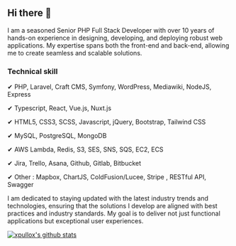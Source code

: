 ## Hi there 👋

I am a seasoned Senior PHP Full Stack Developer with over 10 years of hands-on experience in designing, developing, and deploying robust web applications. 
My expertise spans both the front-end and back-end, allowing me to create seamless and scalable solutions.

### Technical skill

✔ PHP, Laravel, Craft CMS, Symfony, WordPress, Mediawiki, NodeJS, Express

✔ Typescript, React, Vue.js, Nuxt.js

✔ HTML5, CSS3, SCSS, Javascript, jQuery, Bootstrap, Tailwind CSS

✔ MySQL, PostgreSQL, MongoDB

✔ AWS Lambda, Redis, S3, SES, SNS, SQS, EC2, ECS

✔ Jira, Trello, Asana, Github, Gitlab, Bitbucket

✔ Other : Mapbox, ChartJS, ColdFusion/Lucee, Stripe , RESTful API, Swagger


I am dedicated to staying updated with the latest industry trends and technologies, ensuring that the solutions I develop are aligned with best practices and industry standards.
My goal is to deliver not just functional applications but exceptional user experiences.



[![xpullox's github stats](https://github-readme-stats.vercel.app/api?username=xpullox&show_icons=true&theme=radical&count_private=true)](https://github.com/xpullox/)
